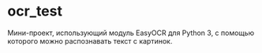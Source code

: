 # ocr_test
Мини-проект, использующий модуль EasyOCR для Python 3, с помощью которого можно распознавать текст с картинок.
